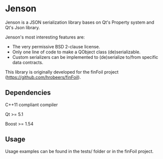 Jenson
======

Jenson is a JSON serialization library bases on Qt's Property system and Qt's Json library.

Jenson's most interesting features are:
  - The very permissive BSD 2-clause license.
  - Only one line of code to make a QObject class (de)serializable.
  - Custom serializers can be implemented to (de)serialize to/from specific data contracts.

This library is originally developed for the finFoil project (https://github.com/hrobeers/finFoil).


## Dependencies

C++11 compliant compiler

Qt >= 5.1

Boost >= 1.54


## Usage

Usage examples can be found in the tests/ folder or in the finFoil project.
